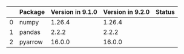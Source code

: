 <!-- markdown-link-check-disable -->

|    | Package   | Version in 9.1.0   | Version in 9.2.0   | Status   |
|---:|:----------|:-------------------|:-------------------|:---------|
|  0 | numpy     | 1.26.4             | 1.26.4             |          |
|  1 | pandas    | 2.2.2              | 2.2.2              |          |
|  2 | pyarrow   | 16.0.0             | 16.0.0             |          |